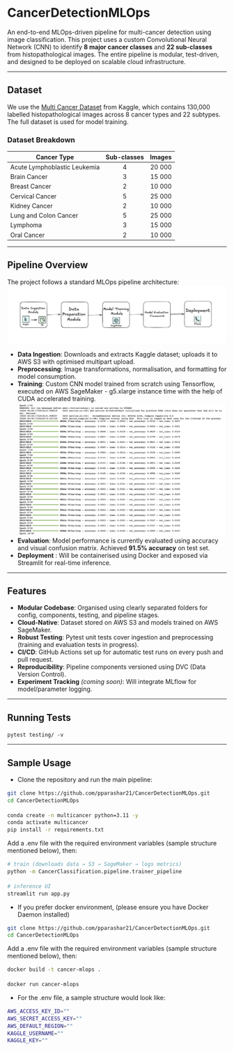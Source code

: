 # CancerDetectionMLOps

An end-to-end MLOps-driven pipeline for multi-cancer detection using image classification. This project uses a custom Convolutional Neural Network (CNN) to identify **8 major cancer classes** and **22 sub-classes** from histopathological images. The entire pipeline is modular, test-driven, and designed to be deployed on scalable cloud infrastructure.

---

## Dataset

We use the [Multi Cancer Dataset](https://www.kaggle.com/datasets/obulisainaren/multi-cancer) from Kaggle, which contains 130,000 labelled histopathological images across 8 cancer types and 22 subtypes. The full dataset is used for model training.

### Dataset Breakdown  

| Cancer Type                         | Sub-classes | Images |
|------------------------------------|:-----------:|-------:|
| Acute Lymphoblastic Leukemia       | 4           | 20 000 |
| Brain Cancer                       | 3           | 15 000 |
| Breast Cancer                      | 2           | 10 000 |
| Cervical Cancer                    | 5           | 25 000 |
| Kidney Cancer                      | 2           | 10 000 |
| Lung and Colon Cancer              | 5           | 25 000 |
| Lymphoma                           | 3           | 15 000 |
| Oral Cancer                        | 2           | 10 000 |
---

## Pipeline Overview

The project follows a standard MLOps pipeline architecture: ![Workflow Diagram](assets/workflow.png)


- **Data Ingestion**: Downloads and extracts Kaggle dataset; uploads it to AWS S3 with optimised multipart upload.
- **Preprocessing**: Image transformations, normalisation, and formatting for model consumption.
- **Training**: Custom CNN model trained from scratch using Tensorflow, executed on AWS SageMaker - g5.xlarge instance time with the help of CUDA accelerated training.
![Workflow Diagram](assets/SageMaker_training.png)
- **Evaluation**: Model performance is currently evaluated using accuracy and visual confusion matrix. Achieved **91.5% accuracy** on test set.
- **Deployment** : Will be containerised using Docker and exposed via Streamlit for real-time inference.

---

## Features

- **Modular Codebase**: Organised using clearly separated folders for config, components, testing, and pipeline stages.
- **Cloud-Native**: Dataset stored on AWS S3 and models trained on AWS SageMaker.
- **Robust Testing**: Pytest unit tests cover ingestion and preprocessing (training and evaluation tests in progress).
- **CI/CD**: GitHub Actions set up for automatic test runs on every push and pull request.
- **Reproducibility**: Pipeline components versioned using DVC (Data Version Control).
- **Experiment Tracking** *(coming soon)*: Will integrate MLflow for model/parameter logging.

---

## Running Tests

`pytest testing/ -v`

--- 

## Sample Usage

- Clone the repository and run the main pipeline: 

```bash
git clone https://github.com/pparashar21/CancerDetectionMLOps.git
cd CancerDetectionMLOps

conda create -n multicancer python=3.11 -y
conda activate multicancer
pip install -r requirements.txt
```
Add a .env file with the required environment variables (sample structure mentioned below), then:

```bash
# train (downloads data → S3 → SageMaker → logs metrics)
python -m CancerClassification.pipeline.trainer_pipeline

# inference UI
streamlit run app.py
```

- If you prefer docker environment, (please ensure you have Docker Daemon installed)

```bash
git clone https://github.com/pparashar21/CancerDetectionMLOps.git
cd CancerDetectionMLOps
```
Add a .env file with the required environment variables (sample structure mentioned below), then:

```bash
docker build -t cancer-mlops .

docker run cancer-mlops
```

- For the .env file, a sample structure would look like:

```bash
AWS_ACCESS_KEY_ID=""
AWS_SECRET_ACCESS_KEY=""
AWS_DEFAULT_REGION=""
KAGGLE_USERNAME=""
KAGGLE_KEY=""
```

